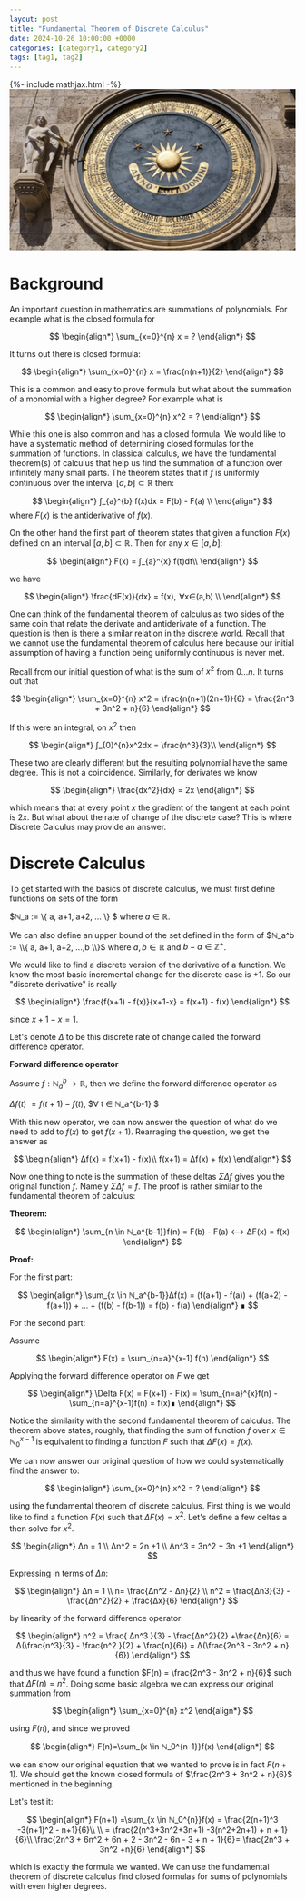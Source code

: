```yaml
---
layout: post
title: "Fundamental Theorem of Discrete Calculus"
date: 2024-10-26 10:00:00 +0000
categories: [category1, category2]
tags: [tag1, tag2]
---
```

{%- include mathjax.html -%}
![Clock](/assets/images/first-fundamental-theorem-of-calculus/AxRsePkxHAsdxpzUBsfHU4-1200-80.jpg.webp)

# Background
An important question in mathematics are summations of polynomials. For example what is the closed formula for

$$ 
\begin{align*}
\sum_{x=0}^{n} x = ?
\end{align*}
$$

It turns out there is closed formula:

$$ 
\begin{align*}
\sum_{x=0}^{n} x = \frac{n(n+1)}{2}
\end{align*}
$$

This is a common and easy to prove formula but what about the summation of a monomial with a higher degree?
For example what is 

$$ 
\begin{align*}
\sum_{x=0}^{n} x^2 = ? 
\end{align*}
$$

While this one is also common and has a closed formula. 
We would like to have a systematic method of determining closed formulas for the summation of functions.
In classical calculus, we have the fundamental theorem(s) of calculus that help us find the summation of a function over infinitely many small parts.
The theorem states that if $f$ is uniformly continuous over the interval $[a,b] ⊂ ℝ$ then:

$$ 
\begin{align*}
∫_{a}^{b} f(x)dx = F(b) - F(a)  \\
\end{align*}
$$
where $F(x)$ is the antiderivative of $f(x)$.


On the other hand the first part of theorem states that given a function $F(x)$ defined on an interval $[a,b] ⊂ ℝ$.
Then for any $x ∈ [a,b]$:

$$ 
\begin{align*}
F(x) = ∫_{a}^{x} f(t)dt\\
\end{align*}
$$

we have 

$$ 
\begin{align*}
\frac{dF(x)}{dx} = f(x),  ∀x∈(a,b) \\
\end{align*}
$$

One can think of the fundamental theorem of calculus as two sides of the same coin that relate the derivate and antiderivate of a function. 
The question is then is there a similar relation in the discrete world. 
Recall that we cannot use the fundamental theorem of calculus here because our initial assumption of having a function being uniformly continuous is never met.  

Recall from our initial question of what is the sum of $x^2$ from $0 … n$. It turns out that


$$ 
\begin{align*}
\sum_{x=0}^{n} x^2 = \frac{n(n+1)(2n+1)}{6} = \frac{2n^3 + 3n^2 + n}{6} 
\end{align*}
$$

If this were an integral, on $x^2$ then


$$ 
\begin{align*}
∫_{0}^{n}x^2dx = \frac{n^3}{3}\\
\end{align*}
$$


These two are clearly different but the resulting polynomial have the same degree. This is not a coincidence.
Similarly, for derivates we know


$$ 
\begin{align*}
\frac{dx^2}{dx} = 2x
\end{align*}
$$

which means that at every point $x$ the gradient of the tangent at each point is $2x$. 
But what about the rate of change of the discrete case? 
This is where Discrete Calculus may provide an answer.

# Discrete Calculus
To get started with the basics of discrete calculus, we must first define functions on sets of the form 

$ℕ_a := \\{ a, a+1, a+2, ... \\} $
where $a ∈ ℝ$. 

We can also define an upper bound of the set defined in the form of $ℕ_a^b := \\{ a, a+1, a+2, ...,b \\}$ where $a,b ∈ ℝ$ and $b - a ∈ ℤ^+$. 

We would like to find a discrete version of the derivative of a function.
We know the most basic incremental change for the discrete case is $+1$. 
So our "discrete  derivative" is really 

$$ 
\begin{align*}
\frac{f(x+1) - f(x)}{x+1-x} = f(x+1) - f(x)
\end{align*}
$$


since $x+1 - x = 1$.

Let's denote $Δ$ to be this discrete rate of change called the forward difference operator.

**Forward difference operator**

Assume $f: ℕ_a^b → ℝ$, then we define the forward difference operator as 

$Δf(t) \:= f(t+1) - f(t)$, $∀ t ∈ ℕ_a^{b-1} $

With this new operator, we can now answer the question of what do we need to add to $f(x)$ to get $f(x+1)$. 
Rearraging the question, we get the answer as

$$ 
\begin{align*}
Δf(x) = f(x+1) - f(x)\\
f(x+1) = Δf(x) + f(x)
\end{align*}
$$

Now one thing to note is the summation of these deltas $ΣΔf$ gives you the original function $f$. Namely $ΣΔf = f$. The proof is rather similar to the fundamental theorem of calculus:

**Theorem:**

$$ 
\begin{align*}
\sum_{n \in ℕ_a^{b-1}}f(n) = F(b) - F(a) ⟷ ΔF(x) = f(x)
\end{align*}
$$


**Proof:**

For the first part:

$$ 
\begin{align*}
\sum_{x \in ℕ_a^{b-1}}Δf(x) = (f(a+1) - f(a)) + (f(a+2) - f(a+1)) + …  + (f(b) - f(b-1)) = f(b) - f(a) 
\end{align*}
∎
$$


For the second part:

Assume

$$ 
\begin{align*}
F(x) = \sum_{n=a}^{x-1} f(n) 
\end{align*}
$$

Applying the forward difference operator on $F$ we get 

$$ 
\begin{align*}
\Delta F(x) = F(x+1) - F(x) = \sum_{n=a}^{x}f(n) - \sum_{n=a}^{x-1}f(n) = f(x)∎
\end{align*}
$$

Notice the similarity with the second fundamental theorem of calculus. The theorem above states, roughly, that finding the sum of function $f$ over $x \in ℕ_0^{x-1}$ is equivalent to finding a function $F$ such that $ΔF(x) = f(x)$.

We can now answer our original question of how we could systematically find the answer to:

$$ 
\begin{align*}
\sum_{x=0}^{n} x^2 = ? 
\end{align*}
$$

using the fundamental theorem of discrete calculus.
First thing is we would like to find a function $F(x)$ such that $ΔF(x)=x^2$. Let's define a few deltas a then solve for $x^2$.


$$ 
\begin{align*}
Δn = 1 \\ 
Δn^2 = 2n +1 \\ 
Δn^3 = 3n^2 + 3n +1
\end{align*}
$$

Expressing in terms of $Δn$:

$$ 
\begin{align*}
Δn = 1 \\ 
n= \frac{Δn^2 - Δn}{2} \\ 
n^2 = \frac{Δn3}{3} - \frac{Δn^2}{2} + \frac{Δx}{6}
\end{align*}
$$


by linearity of the forward difference operator

$$ 
\begin{align*}
n^2 = \frac{ Δn^3 }{3} - \frac{Δn^2}{2} +\frac{Δn}{6} = Δ(\frac{n^3}{3} - \frac{n^2 }{2} + \frac{n}{6}) = Δ(\frac{2n^3 - 3n^2 + n}{6})
\end{align*}
$$

and thus we have found a function $F(n) = \frac{2n^3 - 3n^2 + n}{6}$ such that $ΔF(n)=n^2$.
Doing some basic algebra we can express our original summation from 

$$ 
\begin{align*}
\sum_{x=0}^{n} x^2  
\end{align*}
$$

using $F(n)$, and since we proved 

$$ 
\begin{align*}
F(n)=\sum_{x \in ℕ_0^{n-1}}f(x)  
\end{align*}
$$

we can show our original equation that we wanted to prove is in fact $F(n+1)$. 
We should get the known closed formula of $\frac{2n^3 + 3n^2 + n}{6}$ mentioned in the beginning.

Let's test it:

$$ 
\begin{align*}
F(n+1) =\sum_{x \in ℕ_0^{n}}f(x) = \frac{2(n+1)^3 -3(n+1)^2 - n+1}{6}\\ \\
= \frac{2(n^3+3n^2+3n+1) -3(n^2+2n+1) + n + 1}{6}\\ 
\frac{2n^3 + 6n^2 + 6n + 2 - 3n^2 - 6n - 3 + n + 1}{6}= \frac{2n^3 + 3n^2 +n}{6} 
\end{align*}
$$


which is exactly the formula we wanted.
We can use the fundamental theorem of discrete calculus find closed formulas for sums of polynomials with even higher degrees.

<!-- 
You’ll find this post in your `_posts` directory. Go ahead and edit it and re-build the site to see your changes. You can rebuild the site in many different ways, but the most common way is to run `jekyll serve`, which launches a web server and auto-regenerates your site when a file is updated.

Jekyll requires blog post files to be named according to the following format:

`YEAR-MONTH-DAY-title.MARKUP`

Where `YEAR` is a four-digit number, `MONTH` and `DAY` are both two-digit numbers, and `MARKUP` is the file extension representing the format used in the file. After that, include the necessary front matter. Take a look at the source for this post to get an idea about how it works.

Jekyll also offers powerful support for code snippets:

{% highlight ruby %}
def print_hi(name)
  puts "Hi, #{name}"
end
print_hi('Tom')
#=> prints 'Hi, Tom' to STDOUT.
{% endhighlight %}

Check out the [Jekyll docs][jekyll-docs] for more info on how to get the most out of Jekyll. File all bugs/feature requests at [Jekyll’s GitHub repo][jekyll-gh]. If you have questions, you can ask them on [Jekyll Talk][jekyll-talk].

[jekyll-docs]: https://jekyllrb.com/docs/home
[jekyll-gh]:   https://github.com/jekyll/jekyll
[jekyll-talk]: https://talk.jekyllrb.com/

-->
